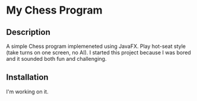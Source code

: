 # My Chess Program

## Description
A simple Chess program implemeneted using JavaFX. Play hot-seat style (take turns on one screen, no AI). I started this project because I was bored and it sounded both fun and challenging.

## Installation
I'm working on it.
